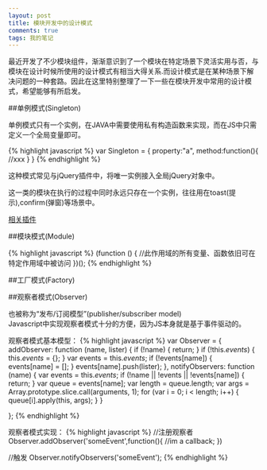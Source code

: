 ```yaml
---
layout: post
title: 模块开发中的设计模式
comments: true
tags: 我的笔记
---
```



最近开发了不少模块组件，渐渐意识到了一个模块在特定场景下灵活实用与否，与模块在设计时候所使用的设计模式有相当大得关系.而设计模式是在某种场景下解决问题的一种套路。因此在这里特别整理了一下一些在模块开发中常用的设计模式，希望能够有所启发。   

##单例模式(Singleton)

单例模式只有一个实例，在JAVA中需要使用私有构造函数来实现，而在JS中只需定义一个全局变量即可。

{% highlight javascript %}
var Singleton = {
    property:"a",
    method:function(){
        //xxx
    }
}
{% endhighlight %}

这种模式常见与jQuery插件中，将唯一实例接入全局jQuery对象中。   
  
这一类的模块在执行的过程中同时永远只存在一个实例，往往用在toast(提示),confirm(弹窗)等场景中。

[相关插件](https://github.com/devWayne/toast.js) 

##模块模式(Module)   

{% highlight javascript %}
(function () {
    //此作用域的所有变量、函数依旧可在特定作用域中被访问
})();
{% endhighlight %} 


##工厂模式(Factory)   



##观察者模式(Observer)

也被称为“发布/订阅模型”(publisher/subscriber model)   
Javascript中实现观察者模式十分的方便，因为JS本身就是基于事件驱动的。 

观察者模式基本模型：
{% highlight javascript %}
var Observer = {
    addObserver: function (name, lister) {
        if (!name) {
            return;
        }
        if (!this._events_) {
            this._events_ = {};
        }
        var events = this._events_;
        if (!events[name]) {
            events[name] = [];
        }
        events[name].push(lister);
    },
    notifyObservers: function (name) {
        var events = this._events_;
        if (!name || !events || !events[name]) {
            return;
        }
        var queue = events[name];
        var length = queue.length;
        var args = Array.prototype.slice.call(arguments, 1);
        for (var i = 0; i < length; i++) {
            queue[i].apply(this, args);
        }
    }

};
{% endhighlight %}  

观察者模式实现：
{% highlight javascript %}
//注册观察者
Observer.addObserver('someEvent',function(){
//im a callback;
})

//触发
Observer.notifyObservers('someEvent');
{% endhighlight %}  


